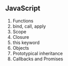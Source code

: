 ## JavaScript

1. Functions
2. bind, call, apply
3. Scope
4. Closure
5. this keyword
6. Objects
7. Prototypical inheritance
8. Callbacks and Promises
